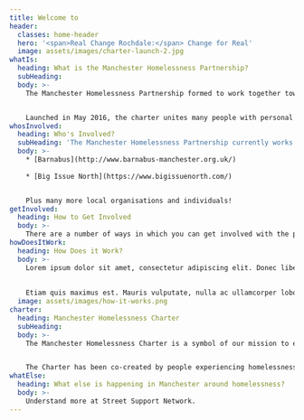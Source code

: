 ```yaml
---
title: Welcome to
header:
  classes: home-header
  hero: '<span>Real Change Rochdale:</span> Change for Real'
  image: assets/images/charter-launch-2.jpg
whatIs:
  heading: What is the Manchester Homelessness Partnership?
  subHeading:
  body: >-
    The Manchester Homelessness Partnership formed to work together towards the aims and values of the Manchester Homelessness Charter.


    Launched in May 2016, the charter unites many people with personal experience of homelessness wih organisations from different sectors, to co-produce solutions together. Over 90 people with lived experience have been involved so far, many of whom were involved in co-writing the charter.
whosInvolved:
  heading: Who's Involved?
  subHeading: 'The Manchester Homelessness Partnership currently works in partnership with the following organisations:'
  body: >-
    * [Barnabus](http://www.barnabus-manchester.org.uk/)
    
    * [Big Issue North](https://www.bigissuenorth.com/)


    Plus many more local organisations and individuals!
getInvolved:
  heading: How to Get Involved
  body: >-
    There are a number of ways in which you can get involved with the partnership:
howDoesItWork:
  heading: How Does it Work?
  body: >-
    Lorem ipsum dolor sit amet, consectetur adipiscing elit. Donec libero turpis, viverra eu feugiat in, volutpat a turpis.
    
    
    Etiam quis maximus est. Mauris vulputate, nulla ac ullamcorper lobortis, quam elit dapibus purus, a blandit metus velit quis mi. Quisque aliquet sit amet ex quis imperdiet.
  image: assets/images/how-it-works.png
charter:
  heading: Manchester Homelessness Charter
  subHeading:
  body: >-
    The Manchester Homelessness Charter is a symbol of our mission to end homelessness in our city by uniting people, organisations and businesses with one shared vision.


    The Charter has been co-created by people experiencing homelessness, and organisations which provide support to overcome their challenges.
whatElse:
  heading: What else is happening in Manchester around homelessness?
  body: >-
    Understand more at Street Support Network.
---
```


